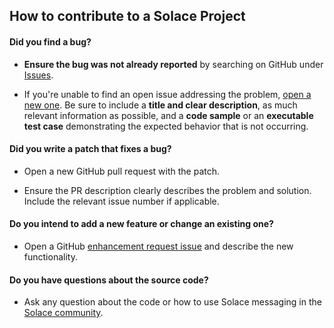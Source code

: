 ## How to contribute to a Solace Project

#### **Did you find a bug?**

* **Ensure the bug was not already reported** by searching on GitHub under [Issues](https://github.com/SolaceDev/solace-services-info-loader/issues).

* If you're unable to find an open issue addressing the problem, [open a new one](https://github.com/SolaceDev/solace-services-info-loader/issues/new). Be sure to include a **title and clear description**, as much relevant information as possible, and a **code sample** or an **executable test case** demonstrating the expected behavior that is not occurring.

#### **Did you write a patch that fixes a bug?**

* Open a new GitHub pull request with the patch.

* Ensure the PR description clearly describes the problem and solution. Include the relevant issue number if applicable.

#### **Do you intend to add a new feature or change an existing one?**

* Open a GitHub [enhancement request issue](https://github.com/SolaceDev/solace-services-info-loader/issues/new) and describe the new functionality.

#### **Do you have questions about the source code?**

* Ask any question about the code or how to use Solace messaging in the [Solace community](http://dev.solace.com/community/).
